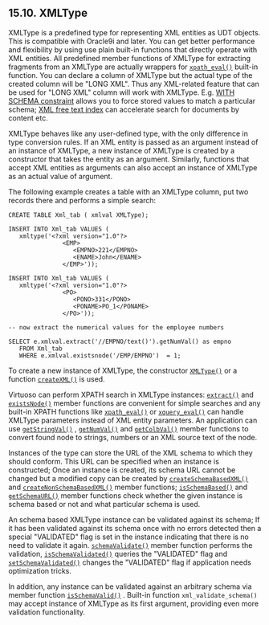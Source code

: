 <div id="xmltype" class="section">

<div class="titlepage">

<div>

<div>

## 15.10. XMLType

</div>

</div>

</div>

XMLType is a predefined type for representing XML entities as UDT
objects. This is compatible with Oracle9i and later. You can get better
performance and flexibility by using use plain built-in functions that
directly operate with XML entities. All predefined member functions of
XMLType for extracting fragments from an XMLType are actually wrappers
for <a href="fn_xpath_eval.html" class="link" title="xpath_eval"><code
class="function">xpath_eval()</code></a> built-in function. You can
declare a column of XMLType but the actual type of the created column
will be "LONG XML". Thus any XML-related feature that can be used for
"LONG XML" column will work with XMLType. E.g.
<a href="sqlrefcreattablewithschema.html" class="link"
title="9.8.9. The WITH SCHEMA Constraint">WITH SCHEMA constraint</a>
allows you to force stored values to match a particular schema;
<a href="usingxmlfreetext.html" class="link"
title="15.4.5. Using XML and Free Text">XML free text index</a> can
accelerate search for documents by content etc.

XMLType behaves like any user-defined type, with the only difference in
type conversion rules. If an XML entity is passed as an argument instead
of an instance of XMLType, a new instance of XMLType is created by a
constructor that takes the entity as an argument. Similarly, functions
that accept XML entities as arguments can also accept an instance of
XMLType as an actual value of argument.

The following example creates a table with an XMLType column, put two
records there and performs a simple search:

``` screen
CREATE TABLE Xml_tab ( xmlval XMLType);

INSERT INTO Xml_tab VALUES (
   xmltype('<?xml version="1.0"?>
               <EMP>
                  <EMPNO>221</EMPNO>
                  <ENAME>John</ENAME>
               </EMP>'));

INSERT INTO Xml_tab VALUES (
   xmltype('<?xml version="1.0"?>
               <PO>
                  <PONO>331</PONO>
                  <PONAME>PO_1</PONAME>
               </PO>'));

-- now extract the numerical values for the employee numbers

SELECT e.xmlval.extract('//EMPNO/text()').getNumVal() as empno
   FROM Xml_tab
   WHERE e.xmlval.existsnode('/EMP/EMPNO')  = 1;
```

To create a new instance of XMLType, the constructor
<a href="fn_xmltype.xmltype.html" class="link"
title="XMLType.XMLType"><code class="function">XMLType()</code></a> or a
function
<a href="fn_createxml.html" class="link" title="createXML"><code
class="function">createXML()</code></a> is used.

Virtuoso can perform XPATH search in XMLType instances:
<a href="fn_xmltype.extract.html" class="link"
title="XMLType.extract"><code class="function">extract()</code></a> and
<a href="fn_xmltype.existsnode.html" class="link"
title="XMLType.existsNode"><code
class="function">existsNode()</code></a> member functions are convenient
for simple searches and any built-in XPATH functions like
<a href="fn_xpath_eval.html" class="link" title="xpath_eval"><code
class="function">xpath_eval()</code></a> or
<a href="fn_xquery_eval.html" class="link" title="xquery_eval"><code
class="function">xquery_eval()</code></a> can handle XMLType parameters
instead of XML entity parameters. An application can use
<a href="fn_xmltype.getstringval.html" class="link"
title="XMLType.getStringVal"><code
class="function">getStringVal()</code></a> ,
<a href="fn_xmltype.getnumval.html" class="link"
title="XMLType.getNumVal"><code class="function">getNumVal()</code></a>
and <a href="fn_xmltype.getclobval.html" class="link"
title="XMLType.getClobVal"><code
class="function">getColbVal()</code></a> member functions to convert
found node to strings, numbers or an XML source text of the node.

Instances of the type can store the URL of the XML schema to which they
should conform. This URL can be specified when an instance is
constructed; Once an instance is created, its schema URL cannot be
changed but a modified copy can be created by
<a href="fn_xmltype.createschemabasedxml.html" class="link"
title="XMLType.createSchemaBasedXML"><code
class="function">createSchemaBasedXML()</code></a> and
<a href="fn_xmltype.createnonschemabasedxml.html" class="link"
title="XMLType.createNonSchemaBasedXML"><code
class="function">createNonSchemaBasedXML()</code></a> member functions;
<a href="fn_xmltype.isschemabased.html" class="link"
title="XMLType.isSchemaBased"><code
class="function">isSchemaBased()</code></a> and
<a href="fn_xmltype.getschemaurl.html" class="link"
title="XMLType.getSchemaURL"><code
class="function">getSchemaURL()</code></a> member functions check
whether the given instance is schema based or not and what particular
schema is used.

An schema based XMLType instance can be validated against its schema; If
it has been validated against its schema once with no errors detected
then a special "VALIDATED" flag is set in the instance indicating that
there is no need to validate it again.
<a href="fn_xmltype.schemavalidate.html" class="link"
title="XMLType.schemaValidate"><code
class="function">schemaValidate()</code></a> member function performs
the validation, <a href="fn_xmltype.isschemavalidated.html" class="link"
title="XMLType.isSchemaValidated"><code
class="function">isSchemaValidated()</code></a> queries the "VALIDATED"
flag and <a href="fn_xmltype.setschemavalidated.html" class="link"
title="XMLType.setSchemaValidated"><code
class="function">setSchemaValidated()</code></a> changes the "VALIDATED"
flag if application needs optimization tricks.

In addition, any instance can be validated against an arbitrary schema
via member function <a href="fn_xmltype.isschemavalid.html" class="link"
title="XMLType.isSchemaValid"><code
class="function">isSchemaValid()</code></a> . Built-in function
`xml_validate_schema()` may accept instance of XMLType as its first
argument, providing even more validation functionality.

</div>
